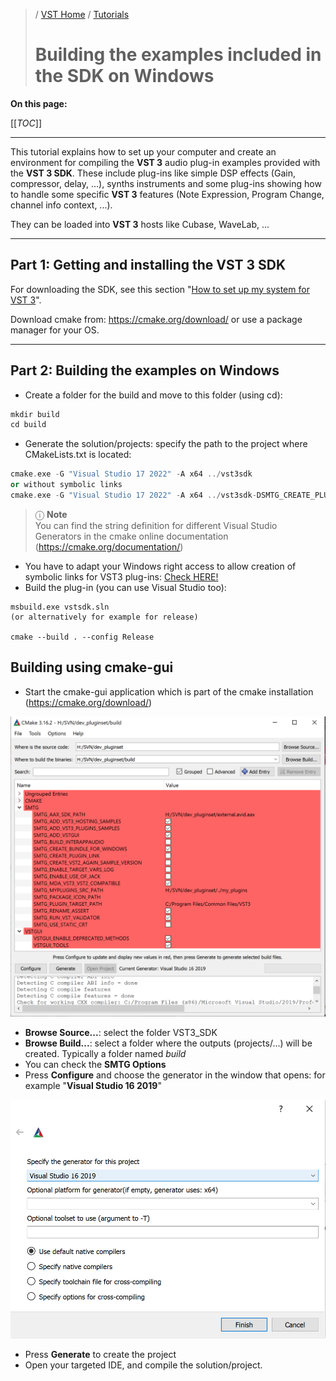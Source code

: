 >/ [VST Home](../) / [Tutorials](Index.md)
>
># Building the examples included in the SDK on Windows

**On this page:**

[[_TOC_]]

---

This tutorial explains how to set up your computer and create an environment for compiling the **VST 3** audio plug-in examples provided with the **VST 3 SDK**. These include plug-ins like simple DSP effects (Gain, compressor, delay, ...), synths instruments and some plug-ins showing how to handle some specific **VST 3** features (Note Expression, Program Change, channel info context, ...).

They can be loaded into **VST 3** hosts like Cubase, WaveLab, ...

---

## Part 1: Getting and installing the VST 3 SDK

For downloading the SDK, see this section "[How to set up my system for VST 3](../Getting+Started/How+to+setup+my+system.md)".

Download cmake from: <https://cmake.org/download/> or use a package manager for your OS.

---

## Part 2: Building the examples on Windows

- Create a folder for the build and move to this folder (using cd):

``` c++
mkdir build
cd build
```

- Generate the solution/projects: specify the path to the project where CMakeLists.txt is located:

``` c++
cmake.exe -G "Visual Studio 17 2022" -A x64 ../vst3sdk
or without symbolic links
cmake.exe -G "Visual Studio 17 2022" -A x64 ../vst3sdk-DSMTG_CREATE_PLUGIN_LINK=0
```

>ⓘ **Note**\
>You can find the string definition for different Visual Studio Generators in the cmake online documentation (<https://cmake.org/documentation/>)

- You have to adapt your Windows right access to allow creation of symbolic links for VST3 plug-ins: [Check HERE!](../Getting+Started/Preparation+on+Windows.md)
- Build the plug-in (you can use Visual Studio too):

``` text
msbuild.exe vstsdk.sln
(or alternatively for example for release)

cmake --build . --config Release
```

## Building using cmake-gui

- Start the cmake-gui application which is part of the cmake installation (<https://cmake.org/download/>)

![tutorials_1](../../resources/tutorials_1.png)

- **Browse Source...**: select the folder VST3_SDK
- **Browse Build...**: select a folder where the outputs (projects/...) will be created. Typically a folder named *build*
- You can check the **SMTG Options**
- Press **Configure** and choose the generator in the window that opens: for example "**Visual Studio 16 2019**"

![tutorials_2](../../resources/tutorials_2.png)

- Press **Generate** to create the project
- Open your targeted IDE, and compile the solution/project.
